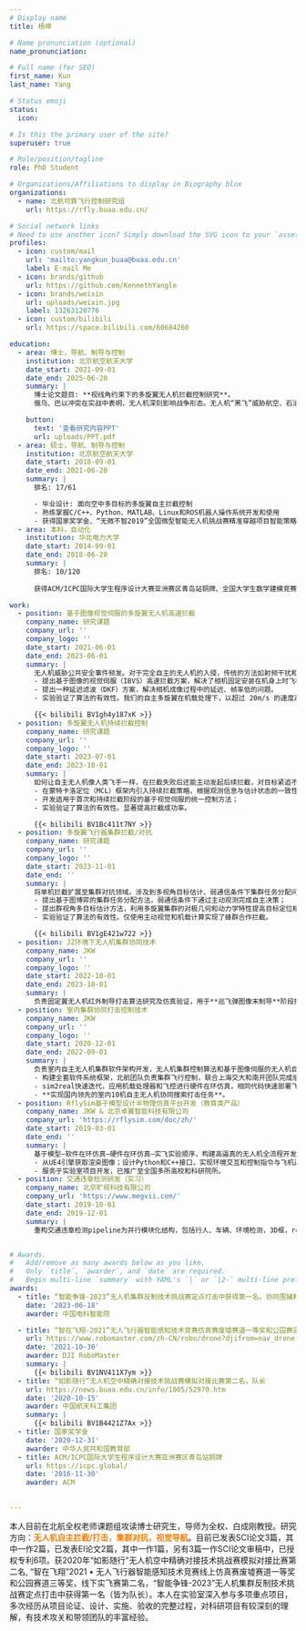 ```yaml
---
# Display name
title: 杨坤

# Name pronunciation (optional)
name_pronunciation:

# Full name (for SEO)
first_name: Kun
last_name: Yang

# Status emoji
status:
  icon: 

# Is this the primary user of the site?
superuser: true

# Role/position/tagline
role: PhD Student

# Organizations/Affiliations to display in Biography blox
organizations:
  - name: 北航可靠飞行控制研究组
    url: https://rfly.buaa.edu.cn/

# Social network links
# Need to use another icon? Simply download the SVG icon to your `assets/media/icons/` folder.
profiles:
  - icon: custom/mail
    url: 'mailto:yangkun_buaa@buaa.edu.cn'
    label: E-mail Me
  - icon: brands/github
    url: https://github.com/KennethYangle
  - icon: brands/weixin
    url: uploads/weixin.jpg
    label: 13263120776
  - icon: custom/bilibili
    url: https://space.bilibili.com/60684260

education:
  - area: 博士，导航、制导与控制
    institution: 北京航空航天大学
    date_start: 2021-09-01
    date_end: 2025-06-20
    summary: |
      博士论文题目: **视线角约束下的多旋翼无人机拦截控制研究**。
      俄乌、巴以冲突在实战中表明，无人机深刻影响战争形态。无人机“黑飞”威胁航空、石油、电力等公共安全事件频发。现有防御系统难以反制灵活自主的无人机，应用无人机拦截提供了一个解决方案。我们提出的捷联单目无人机方案具有精度高、价格低、小型化等优势。应对部署中遇到的挑战，<strong><font color=#fe7a03>本课题探讨如何设计拦截器构型，如何解决拦截中相机运动与多旋翼运动耦合，如何持续拦截目标，如何有效组织一群无人机应对多目标这几个关键问题。</font></strong>

    button:
      text: '查看研究内容PPT'
      url: uploads/PPT.pdf
  - area: 硕士，导航、制导与控制
    institution: 北京航空航天大学
    date_start: 2018-09-01
    date_end: 2021-06-20
    summary: |
      排名: 17/61

      - 毕业设计: 面向空中多目标的多旋翼自主拦截控制
      - 熟练掌握C/C++、Python、MATLAB、Linux和ROS机器人操作系统开发和使用
      - 获得国家奖学金、“无微不智2019”全国微型智能无人机挑战赛精准穿越项目智能策略奖、创新工场DEECAMP2019冬令营最佳技术奖、“如影随行”无人机空中精确对接技术挑战赛模拟对接比赛第二名
  - area: 本科，自动化
    institution: 华北电力大学
    date_start: 2014-09-01
    date_end: 2018-06-20
    summary: |
      排名: 10/120
      
      获得ACM/ICPC国际大学生程序设计大赛亚洲赛区青岛站铜牌、全国大学生数学建模竞赛北京赛区一等奖、美国大学生数学建模竞赛M奖（一等奖）、大学生创新创业训练计划项目国家级优秀、北京市大学生电子设计竞赛三等奖

work:
  - position: 基于图像视觉伺服的多旋翼无人机高速拦截
    company_name: 研究课题
    company_url: ''
    company_logo: ''
    date_start: 2021-06-01
    date_end: 2023-06-01
    summary: |
      无人机威胁公共安全事件频发。对于完全自主的无人机的入侵，传统的方法如射频干扰和GPS屏蔽可能会失效。本研究提出一种方案，使用捷联单目相机的自主多旋翼无人机来拦截入侵目标。创新点包括：
      - 提出基于图像的视觉伺服（IBVS）高速拦截方案，解决了相机固定安装在机身上时飞机运动与特征点成像之间的耦合难题。确保了在高速和大机动拦截控制过程中，目标始终在摄像机的视野范围内。
      - 提出一种延迟滤波（DKF）方案，解决相机成像过程中的延迟、帧率低的问题。
      - 实验验证了算法的有效性。我们的自主多旋翼在机载处理下，以超过 20m/s 的速度高速飞行拦截目标，最大俯仰角达到 50°。

      {{< bilibili BV1gh4y187xK >}}
  - position: 多旋翼无人机持续拦截控制
    company_name: 研究课题
    company_url: ''
    company_logo: ''
    date_start: 2023-07-01
    date_end: 2023-10-01
    summary: |
      如何让自主无人机像人类飞手一样，在拦截失败后还能主动发起后续拦截，对目标紧追不舍？本研究提出了一种增强型自主无人机拦截方法，利用球面成像模型和基于图像的视觉伺服（IBVS）技术，提高拦截综合成功率。创新点包括：
      -	在蒙特卡洛定位（MCL）框架内引入持续拦截策略，根据观测信息与估计状态的一致性生成目标概率分布，从而有效解决测量数据缺失的问题；
      -	开发适用于首次和持续拦截阶段的基于视觉伺服的统一控制方法；
      -	实验验证了算法的有效性。显著提高拦截成功率。

      {{< bilibili BV1Bc411t7NY >}}
  - position: 多旋翼飞行器集群拦截/对抗
    company_name: 研究课题
    company_url: ''
    company_logo: ''
    date_start: 2023-11-01
    date_end: ''
    summary: |
      将单机拦截扩展至集群对抗领域。涉及到多视角目标估计、弱通信条件下集群任务分配问题。创新点包括：
      -	提出基于图博弈的集群任务分配方法，弱通信条件下通过主动观测完成自主决策；
      -	提出群视角多目标估计方法，利用多旋翼集群的对极几何和动力学特性提高目标定位精度；
      -	实验验证了算法的有效性。仅使用主动视觉和机载计算实现了蜂群合作拦截。

      {{< bilibili BV1gE421w722 >}}
  - position: JZ环境下无人机集群协同技术
    company_name: JKW
    company_url: ''
    company_logo: ''
    date_start: 2022-10-01
    date_end: 2023-10-01
    summary: |
      负责固定翼无人机红外制导打击算法研究及仿真验证，用于**巡飞弹图像末制导**阶段控制。建立固定翼无人机微分平坦模型，适用于大机动敏捷飞行制导控制。
  - position: 室内集群协同打击控制技术
    company_name: JKW
    company_url: ''
    company_logo: ''
    date_start: 2020-12-01
    date_end: 2022-09-01
    summary: |
      负责室内自主无人机集群软件架构开发，无人机集群控制算法和基于图像伺服的无人机自主打击技术研究。
      - 构建全套软件系统框架，北航团队负责集群飞行控制，联合上海交大和南开团队完成感知和决策形成闭环；
      - sim2real快速迭代，应用机载处理器和飞控进行硬件在环仿真，相同代码快速部署飞行实验；
      - **实现国内领先的室内10机自主无人机协同搜索打击任务**。
  - position: RflySim基于模型设计半物理仿真平台开发（教育类产品）
    company_name: JKW & 北京卓翼智能科技有限公司
    company_url: 'https://rflysim.com/doc/zh/'
    date_start: 2019-03-01
    date_end: ''
    summary: |
      基于模型—软件在环仿真—硬件在环仿真—实飞实验顺序，构建高逼真的无人机全流程开发平台[RflySim (https://rflysim.com/)](https://rflysim.com/doc/zh/)。
      - 从UE4引擎获取渲染图像；设计Python和C++接口，实现环境交互和控制指令与飞机通信；
      - 服务于实验室项目开发，已推广至全国多所高校和科研院所。
  - position: 交通违章检测研发（实习）
    company_name: 北京旷视科技有限公司
    company_url: 'https://www.megvii.com/'
    date_start: 2019-10-01
    date_end: 2019-12-01
    summary: |
      重构交通违章检测pipeline为并行模块化结构，包括行人、车辆、环境检测，3D框，reID，质量评价，目标跟踪，违章判断等模块。模块间数据以batch流动，业务速度提升一倍，可扩展性强；端到端的确定系统准确率和召回率，同时细化到每一模块效果，可视化评价结果，完善违章检测逻辑。


# Awards.
#   Add/remove as many awards below as you like.
#   Only `title`, `awarder`, and `date` are required.
#   Begin multi-line `summary` with YAML's `|` or `|2-` multi-line prefix and indent 2 spaces below.
awards:
  - title: “智能争锋-2023”无人机集群反制技术挑战赛定点打击中获得第一名，协同围捕和针锋相对中获得第二名，队长
    date: '2023-06-18'
    awarder: 中国电科智能院

  - title: “智在飞翔-2021”无人飞行器智能感知技术竞赛仿真赛废墟赛道一等奖和公园赛道三等奖，线下实飞赛第二名，队长
    url: https://www.robomaster.com/zh-CN/robo/drone?djifrom=nav_drone
    date: '2021-10-30'
    awarder: DJI RoboMaster
    summary: |
      {{< bilibili BV1NV411X7ym >}}
  - title: “如影随行”无人机空中精确对接技术挑战赛模拟对接比赛第二名，队长
    url: https://news.buaa.edu.cn/info/1005/52970.htm
    date: '2020-10-15'
    awarder: 中国航天科工集团
    summary: |
      {{< bilibili BV1B4421Z7Ax >}}
  - title: 国家奖学金
    date: '2020-12-31'
    awarder: 中华人民共和国教育部
  - title: ACM/ICPC国际大学生程序设计大赛亚洲赛区青岛站铜牌
    url: https://icpc.global/
    date: '2016-11-30'
    awarder: ACM

  
---
```


本人目前在北航全权老师课题组攻读博士研究生，导师为全权、白成刚教授。研究方向：<strong><font color=#fe7a03>无人机自主拦截/打击，集群对抗，视觉导航</font></strong>。目前已发表SCI论文3篇，其中一作2篇，已发表EI论文2篇，其中一作1篇，另有3篇一作SCI论文审稿中，已授权专利6项。获2020年“如影随行”无人机空中精确对接技术挑战赛模拟对接比赛第二名, “智在飞翔”2021 • 无人飞行器智能感知技术竞赛线上仿真赛废墟赛道一等奖和公园赛道三等奖，线下实飞赛第二名，“智能争锋-2023”无人机集群反制技术挑战赛定点打击中获得第一名（皆为队长）。本人在实验室深入参与多项重点项目，多次经历从项目论证、设计、实施、验收的完整过程，对科研项目有较深刻的理解，有技术攻关和带领团队的丰富经验。
